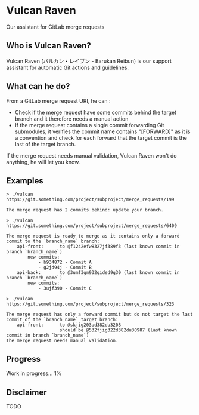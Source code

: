 # Vulcan Raven
Our assistant for GitLab merge requests

## Who is Vulcan Raven?
Vulcan Raven (バルカン・レイブン - Barukan Reibun) is our support assistant for automatic Git actions and guidelines.

## What can he do?
From a GitLab merge request URI, he can :
- Check if the merge request have some commits behind the target branch and it therefore needs a manual action
- If the merge request contains a single commit forwarding Git submodules, it verifies the commit name contains "[FORWARD]" as it is a convention and check for each forward that the target commit is the last of the target branch.

If the merge request needs manual validation, Vulcan Raven won't do anything, he will let you know.

## Examples
```
> ./vulcan https://git.something.com/project/subproject/merge_requests/199

The merge request has 2 commits behind: update your branch.
```

```
> ./vulcan https://git.something.com/project/subproject/merge_requests/6409

The merge request is ready to merge as it contains only a forward commit to the `branch_name` branch:
    api-front:      to @f1242efw8327jf389f3 (last known commit in branch `branch_name`)
        new commits:
            - b934872 - Commit A
            - g2jd94j - Commit B
    api-back:       to @3umf3gm932gidsd9g30 (last known commit in branch `branch_name`)
        new commits:
            - 3ujf390 - Commit C
```

```
> ./vulcan https://git.something.com/project/subproject/merge_requests/323

The merge request has only a forward commit but do not target the last commit of the `branch_name` target branch:
    api-front:      to @skjig203ud382du3208
                    should be @532fjig322d382du30987 (last known commit in branch `branch_name`)
The merge request needs manual validation.
```

## Progress
Work in progress... 1%

## Disclaimer
TODO